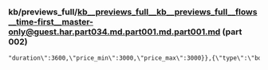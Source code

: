 ### kb/previews_full/kb__previews_full__kb__previews_full__flows__time-first__master-only@guest.har.part034.md.part001.md.part001.md (part 002)

```md
"duration\":3600,\"price_min\":3000,\"price_max\":3000}},{\"type\":\"booking_search_result_services\",\"id\":\"10400702\"
```

```
